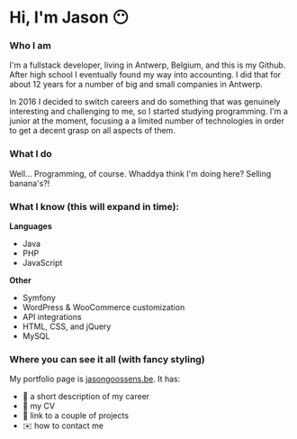 # Hi, I'm Jason :no_mouth:

### Who I am

I'm a fullstack developer, living in Antwerp, Belgium, and this is my Github.  After high school I eventually found my way into accounting.  I did that for about 12 years for a number of big and small companies in Antwerp.

In 2016 I decided to switch careers and do something that was genuinely interesting and challenging to me, so I started studying programming.  I'm a junior at the moment, focusing a a limited number of technologies in order to get a decent grasp on all aspects of them.

### What I do
Well... Programming, of course.  Whaddya think I'm doing here?  Selling banana's?!

### What I know (this will expand in time):

**Languages**
- Java
- PHP
- JavaScript


**Other**
- Symfony
- WordPress & WooCommerce customization
- API integrations
- HTML, CSS, and jQuery
- MySQL

### Where you can see it all (with fancy styling)

My portfolio page is [jasongoossens.be](https://jasongoossens.be).  It has:
- :book: a short description of my career
- :page_facing_up: my CV
- :wrench: link to a couple of projects
- :envelope: how to contact me

<!--
**jasongoossens/jasongoossens** is a ✨ _special_ ✨ repository because its `README.md` (this file) appears on your GitHub profile.

Here are some ideas to get you started:

- 🔭 I’m currently working on ...
- 🌱 I’m currently learning ...
- 👯 I’m looking to collaborate on ...
- 🤔 I’m looking for help with ...
- 💬 Ask me about ...
- 📫 How to reach me: ...
- 😄 Pronouns: ...
- ⚡ Fun fact: ...
-->
